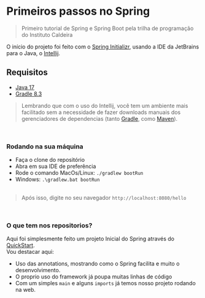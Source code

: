 # Primeiros passos no Spring
 > Primeiro tutorial de Spring e Spring Boot pela trilha de programação do Instituto Caldeira

O início do projeto foi feito com o [Spring Initializr](https://start.spring.io/), usando a IDE da JetBrains para o Java, o [Intellij](https://www.jetbrains.com/idea/promo/?msclkid=fabce1580fcf17f364c8841a430c80c5&utm_source=bing&utm_medium=cpc&utm_campaign=AMER_en_BR_IDEA_Branded&utm_term=intellij&utm_content=intellij%20idea).

## Requisitos
- [Java 17](https://www.oracle.com/java/technologies/downloads/#java17)
- [Gradle 8.3](https://gradle.org/install/)

> Lembrando que com o uso do Intellij, você tem um ambiente mais facilitado sem a necessidade de fazer downloads manuais dos gerenciadores de dependencias (tanto [Gradle](https://gradle.org/install/), como [Maven](https://maven.apache.org/install.html)).

<br>

### Rodando na sua máquina
- Faça o clone do repositório
- Abra em sua IDE de preferência
- Rode o comando MacOs/Linux: ```./gradlew bootRun```
- Windows: ```.\gradlew.bat bootRun```<br><br>
> Após isso, digite no seu navegador ```http://localhost:8080/hello```

<br>

### O que tem nos repositorios?
Aqui foi simplesmente feito um projeto Inicial do Spring através do [QuickStart](https://spring.io/quickstart).<br>
Vou destacar aqui:
- Uso das annotations, mostrando como o Spring facilita e muito o desenvolvimento.
- O proprio uso do framework já poupa muitas linhas de código
- Com um simples ```main``` e alguns ```imports``` já temos nosso projeto rodando na web. 
